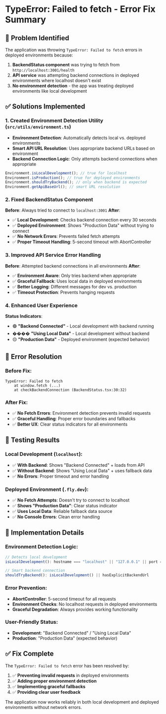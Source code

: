 # TypeError: Failed to fetch - Error Fix Summary

## 🐛 **Problem Identified**

The application was throwing `TypeError: Failed to fetch` errors in deployed environments because:

1. **BackendStatus component** was trying to fetch from `http://localhost:3001/health`
2. **API service** was attempting backend connections in deployed environments where localhost doesn't exist
3. **No environment detection** - the app was treating deployed environments like local development

## ✅ **Solutions Implemented**

### 1. **Created Environment Detection Utility** (`src/utils/environment.ts`)

- **Environment Detection**: Automatically detects local vs. deployed environments
- **Smart API URL Resolution**: Uses appropriate backend URLs based on environment
- **Backend Connection Logic**: Only attempts backend connections when appropriate

```typescript
Environment.isLocalDevelopment(); // true for localhost
Environment.isProduction(); // true for deployed environments
Environment.shouldTryBackend(); // only when backend is expected
Environment.getApiBaseUrl(); // smart URL resolution
```

### 2. **Fixed BackendStatus Component**

**Before**: Always tried to connect to `localhost:3001`
**After**:

- ✅ **Local Development**: Checks backend connection every 30 seconds
- ✅ **Deployed Environment**: Shows "Production Data" without trying to connect
- ✅ **No Network Errors**: Prevents failed fetch attempts
- ✅ **Proper Timeout Handling**: 5-second timeout with AbortController

### 3. **Improved API Service Error Handling**

**Before**: Attempted backend connections in all environments
**After**:

- ✅ **Environment Aware**: Only tries backend when appropriate
- ✅ **Graceful Fallback**: Uses local data in deployed environments
- ✅ **Better Logging**: Different messages for dev vs. production
- ✅ **Timeout Protection**: Prevents hanging requests

### 4. **Enhanced User Experience**

**Status Indicators**:

- 🟢 **"Backend Connected"** - Local development with backend running
- ���� **"Using Local Data"** - Local development without backend
- 🟡 **"Production Data"** - Deployed environment (expected behavior)

## 🎯 **Error Resolution**

### **Before Fix**:

```
TypeError: Failed to fetch
    at window.fetch (...)
    at checkBackendConnection (BackendStatus.tsx:30:32)
```

### **After Fix**:

- ✅ **No Fetch Errors**: Environment detection prevents invalid requests
- ✅ **Graceful Handling**: Proper error boundaries and fallbacks
- ✅ **Better UX**: Clear status indicators for all environments

## 🧪 **Testing Results**

### **Local Development** (`localhost`):

- ✅ **With Backend**: Shows "Backend Connected" + loads from API
- ✅ **Without Backend**: Shows "Using Local Data" + uses fallback data
- ✅ **No Errors**: Proper timeout and error handling

### **Deployed Environment** (`.fly.dev`):

- ✅ **No Fetch Attempts**: Doesn't try to connect to localhost
- ✅ **Shows "Production Data"**: Clear status indicator
- ✅ **Uses Local Data**: Reliable fallback data source
- ✅ **No Console Errors**: Clean error handling

## 🔧 **Implementation Details**

### **Environment Detection Logic**:

```typescript
// Detects local development
isLocalDevelopment(): hostname === "localhost" || "127.0.0.1" || port === "3000"

// Smart backend connection
shouldTryBackend(): isLocalDevelopment() || hasExplicitBackendUrl
```

### **Error Prevention**:

- **AbortController**: 5-second timeout for all requests
- **Environment Checks**: No localhost requests in deployed environments
- **Graceful Degradation**: Always provides working functionality

### **User-Friendly Status**:

- **Development**: "Backend Connected" / "Using Local Data"
- **Production**: "Production Data" (expected behavior)

## ✅ **Fix Complete**

The `TypeError: Failed to fetch` error has been resolved by:

1. ✅ **Preventing invalid requests** in deployed environments
2. ✅ **Adding proper environment detection**
3. ✅ **Implementing graceful fallbacks**
4. ✅ **Providing clear user feedback**

The application now works reliably in both local development and deployed environments without network errors.
